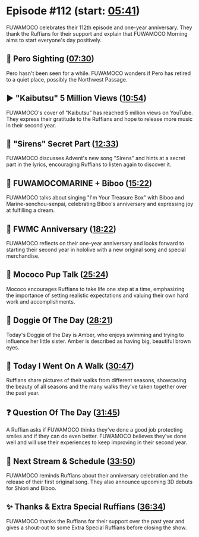 # Episode #112 (start: [05:41](https://youtu.be/haSK5yd1AoQ?t=05m41s))

FUWAMOCO celebrates their 112th episode and one-year anniversary. They thank the Ruffians for their support and explain that FUWAMOCO Morning aims to start everyone's day positively.

## 👀 Pero Sighting ([07:30](https://youtu.be/haSK5yd1AoQ?t=07m30s))

Pero hasn't been seen for a while. FUWAMOCO wonders if Pero has retired to a quiet place, possibly the Northwest Passage.

## ▶️ "Kaibutsu" 5 Million Views ([10:54](https://youtu.be/haSK5yd1AoQ?t=10m54s))

FUWAMOCO's cover of "Kaibutsu" has reached 5 million views on YouTube. They express their gratitude to the Ruffians and hope to release more music in their second year.

## 🤫 "Sirens" Secret Part ([12:33](https://youtu.be/haSK5yd1AoQ?t=12m33s))

FUWAMOCO discusses Advent's new song "Sirens" and hints at a secret part in the lyrics, encouraging Ruffians to listen again to discover it.

## 🗿 FUWAMOCOMARINE + Biboo ([15:22](https://youtu.be/haSK5yd1AoQ?t=15m22s))

FUWAMOCO talks about singing "I'm Your Treasure Box" with Biboo and Marine-senchou-senpai, celebrating Biboo's anniversary and expressing joy at fulfilling a dream.

## 🎊 FWMC Anniversary ([18:22](https://youtu.be/haSK5yd1AoQ?t=18m22s))

FUWAMOCO reflects on their one-year anniversary and looks forward to starting their second year in hololive with a new original song and special merchandise.

## 📣 Mococo Pup Talk ([25:24](https://youtu.be/haSK5yd1AoQ?t=25m24s))

Mococo encourages Ruffians to take life one step at a time, emphasizing the importance of setting realistic expectations and valuing their own hard work and accomplishments.

## 🐶 Doggie Of The Day ([28:21](https://youtu.be/haSK5yd1AoQ?t=28m21s))

Today's Doggie of the Day is Amber, who enjoys swimming and trying to influence her little sister. Amber is described as having big, beautiful brown eyes.

## 🚶 Today I Went On A Walk ([30:47](https://youtu.be/haSK5yd1AoQ?t=30m47s))

Ruffians share pictures of their walks from different seasons, showcasing the beauty of all seasons and the many walks they've taken together over the past year.

## ❓ Question Of The Day ([31:45](https://youtu.be/haSK5yd1AoQ?t=31m45s))

A Ruffian asks if FUWAMOCO thinks they've done a good job protecting smiles and if they can do even better. FUWAMOCO believes they've done well and will use their experiences to keep improving in their second year.

## 📅 Next Stream & Schedule ([33:50](https://youtu.be/haSK5yd1AoQ?t=33m50s))

FUWAMOCO reminds Ruffians about their anniversary celebration and the release of their first original song. They also announce upcoming 3D debuts for Shiori and Biboo.

## ✨ Thanks & Extra Special Ruffians ([36:34](https://youtu.be/haSK5yd1AoQ?t=36m34s))

FUWAMOCO thanks the Ruffians for their support over the past year and gives a shout-out to some Extra Special Ruffians before closing the show.
